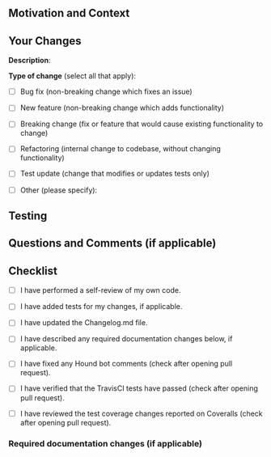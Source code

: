 <!--- Provide a summary of your changes in the Pull Request Title above. -->
<!--- If this is a work in progress (not yet ready to be merged), make this a draft pull request -->

## Motivation and Context
<!--- Why is this pull request required? What problem does it solve? -->
<!--- If it fixes an open issue, please link to the issue here. -->


## Your Changes

<!--- Describe your changes here. -->
<!--- Include how your changes may affect other areas of the application, if relevant. -->
**Description**:


**Type of change** (select all that apply):
<!--- Put an `x` in all the boxes that apply. -->
<!--- Remove any lines that do not apply --> 

- [ ] Bug fix (non-breaking change which fixes an issue)
- [ ] New feature (non-breaking change which adds functionality)
- [ ] Breaking change (fix or feature that would cause existing functionality to change)
- [ ] Refactoring (internal change to codebase, without changing functionality)
- [ ] Test update (change that modifies or updates tests only)
- [ ] Other (please specify): 


## Testing
<!--- Please describe in detail how you tested this pull request. -->
<!--- This can include tests you added and manual testing through the web interface. -->


## Questions and Comments (if applicable)
<!-- Ask any questions you have for the maintainers of this project regarding this PR. -->
<!-- Please describe the steps you have already taken to find the answer to your question. -->
<!-- This will ensure that we can give you clear and relevant advice. -->
<!-- If you have additional comments add them here as well. -->


## Checklist

- [ ] I have performed a self-review of my own code.
- [ ] I have added tests for my changes, if applicable.
- [ ] I have updated the Changelog.md file.
- [ ] I have described any required documentation changes below, if applicable.
- [ ] I have fixed any Hound bot comments (check after opening pull request).
- [ ] I have verified that the TravisCI tests have passed (check after opening pull request).
- [ ] I have reviewed the test coverage changes reported on Coveralls (check after opening pull request).


### Required documentation changes (if applicable)
